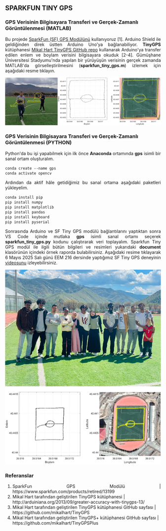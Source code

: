<h2>SPARKFUN TINY GPS</h2>

<h3>GPS Verisinin Bilgisayara Transferi ve Gerçek-Zamanlı Görüntülenmesi (MATLAB)</h3>
<p align="justify">Bu projede <a href="https://www.sparkfun.com/products/retired/13199">SparkFun (SF) GPS Modülünü</a> kullanıyoruz [1]. Arduino Shield ile geldiğinden direk üstten Arduino Uno'ya bağlanabiliyor. <b>TinyGPS</b> kütüphanesi <a href="https://github.com/mikalhart/TinyGPS">Mikal Hart TinyGPS GitHub repo</a> kullanarak Arduino'ya transfer edilen enlem ve boylam verisini bilgisayara okuduk [2-4]. Gümüşhane Üniversitesi Stadyumu'nda yapılan bir yürüyüşün verisinin gerçek zamanda MATLAB'da görselleştirilmesini (<b>sparkfun_tiny_gps.m</b>) izlemek için aşağıdaki resme tıklayın.</p>

[![IMAGE ALT TEXT HERE](figure/enes-muratcan-stadium-walk-1by2-thumbnail.jpg)](https://www.youtube.com/watch?v=dK4XJg6-qIM)

<h3>GPS Verisinin Bilgisayara Transferi ve Gerçek-Zamanlı Görüntülenmesi (PYTHON)</h3>

<p align="justify">Python'da bu işi yapabilmek için ilk önce <b>Anaconda</b> ortamında <b>gps</b> isimli bir sanal ortam oluşturalım.</p>

```
conda create --name gps
conda activate opencv
```

<p align="justify">Ardından da aktif hâle getidiğimiz bu sanal ortama aşağıdaki paketleri yükleyelim.</p>

```
conda install pip
pip install numpy
pip install matplotlib
pip install pandas
pip install keyboard
pip install pyserial
```

<p align="justify">Sonrasında Arduino ve SF Tiny GPS modülü bağlantılarını yaptıktan sonra VS Code içinde mutlaka <b>gps</b> isimli sanal ortamı seçerek <b>sparkfun_tiny_gps.py</b> kodunu çalıştırarak veri toplayalım. Sparkfun Tiny GPS modül ile ilgili bütün bilgileri ve resimleri yukarıdaki <b>document</b> klasörünün içindeki örnek raporda bulabilirsiniz. Aşağıdaki resime tıklayarak 6 Mayıs 2025 Salı günü EEM 216 dersinde yaptığımız SF Tiny GPS deneyinin <a href="https://www.youtube.com/watch?v=qhLhj4XStyc">videosunu</a> izleyebilirsiniz.</p>

<a href="https://www.youtube.com/watch?v=qhLhj4XStyc"><img src="figure/2025_05_06_gps_experiment.jpg" alt="SF Tiny GPS experiment gathering at the stadium" width="%100" height="auto"></a>

<h3>Referanslar</h3>
<ol>
    <li align="justify">SparkFun GPS Modülü | https://www.sparkfun.com/products/retired/13199</li>
    <li align="left">Mikal Hart tarafından geliştirilen TinyGPS kütüphanesi | http://arduiniana.org/2013/09/greater-accuracy-with-tinygps-13/</li>
    <li align="left">Mikal Hart tarafından geliştirilen TinyGPS kütüphanesi GitHub sayfası | https://github.com/mikalhart/TinyGPS</li>
    <li align="left">Mikal Hart tarafından geliştirilen TinyGPS+ kütüphanesi GitHub sayfası | https://github.com/mikalhart/TinyGPSPlus</li>
</ol>